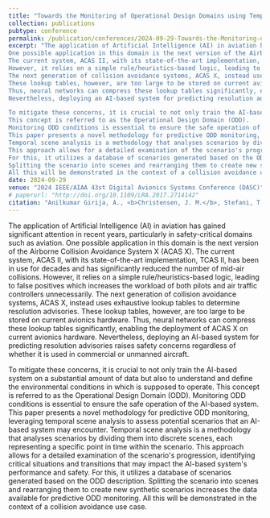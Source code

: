 ```yaml
---
title: "Towards the Monitoring of Operational Design Domains using Temporal Scene Analysis in the realm of Artificial Intelligence in Aviation"
collection: publications
pubtype: conference
permalink: /publication/conferences/2024-09-29-Towards-the-Monitoring-of-Operational-Design-Domains
excerpt: "The application of Artificial Intelligence (AI) in aviation has gained significant attention in recent years, particularly in safety-critical domains such as aviation.
One possible application in this domain is the next version of the Airborne Collision Avoidance System X (ACAS X).
The current system, ACAS II, with its state-of-the-art implementation, TCAS II, has been in use for decades and has significantly reduced the number of mid-air collisions.
However, it relies on a simple rule/heuristics-based logic, leading to false positives which increases the workload of both pilots and air traffic controllers unnecessarily.
The next generation of collision avoidance systems, ACAS X, instead uses exhaustive lookup tables to determine resolution advisories.
These lookup tables, however, are too large to be stored on current avionics hardware.
Thus, neural networks can compress these lookup tables significantly, enabling the deployment of ACAS X on current avionics hardware.
Nevertheless, deploying an AI-based system for predicting resolution advisories raises safety concerns regardless of whether it is used in commercial or unmanned aircraft.

To mitigate these concerns, it is crucial to not only train the AI-based system on a substantial amount of data but also to understand and define the environmental conditions in which is supposed to operate.
This concept is referred to as the Operational Design Domain (ODD).
Monitoring ODD conditions is essential to ensure the safe operation of the AI-based system.
This paper presents a novel methodology for predictive ODD monitoring, leveraging temporal scene analysis to assess potential scenarios that an AI-based system may encounter.
Temporal scene analysis is a methodology that analyses scenarios by dividing them into discrete scenes, each representing a specific point in time within the scenario.
This approach allows for a detailed examination of the scenario's progression, identifying critical situations and transitions that may impact the AI-based system's performance and safety.
For this, it utilizes a database of scenarios generated based on the ODD description.
Splitting the scenario into scenes and rearranging them to create new synthetic scenarios increases the data available for predictive ODD monitoring.
All this will be demonstrated in the context of a collision avoidance use case."
date: 2024-09-29
venue: "2024 IEEE/AIAA 43st Digital Avionics Systems Conference (DASC)"
# paperurl: "http://doi.org/10.1109/LRA.2017.2714142"
citation: "Anilkumar Girija, A., <b>Christensen, J. M.</b>, Stefani, T., Hoemann, E., Durak, U., K&ouml;ster, F., Hallerbach, S. and Kr&uuml;ger, T. &quot;Towards the Monitoring of Operational Design Domains using Temporal Scene Analysis in the realm of Artificial Intelligence in Aviation&quot;, in <i>2024 IEEE/AIAA 43st Digital Avionics Systems Conference (DASC)</i>, Sep. 2024."
---
```

The application of Artificial Intelligence (AI) in aviation has gained significant attention in recent years, particularly in safety-critical domains such as aviation.
One possible application in this domain is the next version of the Airborne Collision Avoidance System X (ACAS X).
The current system, ACAS II, with its state-of-the-art implementation, TCAS II, has been in use for decades and has significantly reduced the number of mid-air collisions.
However, it relies on a simple rule/heuristics-based logic, leading to false positives which increases the workload of both pilots and air traffic controllers unnecessarily.
The next generation of collision avoidance systems, ACAS X, instead uses exhaustive lookup tables to determine resolution advisories.
These lookup tables, however, are too large to be stored on current avionics hardware.
Thus, neural networks can compress these lookup tables significantly, enabling the deployment of ACAS X on current avionics hardware.
Nevertheless, deploying an AI-based system for predicting resolution advisories raises safety concerns regardless of whether it is used in commercial or unmanned aircraft.

To mitigate these concerns, it is crucial to not only train the AI-based system on a substantial amount of data but also to understand and define the environmental conditions in which is supposed to operate.
This concept is referred to as the Operational Design Domain (ODD).
Monitoring ODD conditions is essential to ensure the safe operation of the AI-based system.
This paper presents a novel methodology for predictive ODD monitoring, leveraging temporal scene analysis to assess potential scenarios that an AI-based system may encounter.
Temporal scene analysis is a methodology that analyses scenarios by dividing them into discrete scenes, each representing a specific point in time within the scenario.
This approach allows for a detailed examination of the scenario's progression, identifying critical situations and transitions that may impact the AI-based system's performance and safety.
For this, it utilizes a database of scenarios generated based on the ODD description.
Splitting the scenario into scenes and rearranging them to create new synthetic scenarios increases the data available for predictive ODD monitoring.
All this will be demonstrated in the context of a collision avoidance use case.
